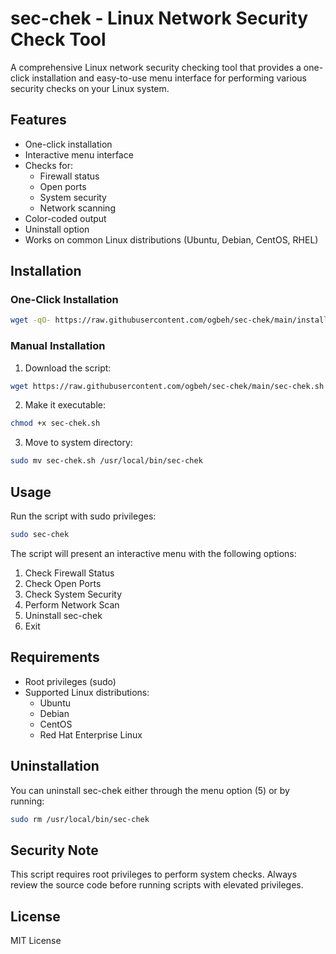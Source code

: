 # sec-chek - Linux Network Security Check Tool

A comprehensive Linux network security checking tool that provides a one-click installation and easy-to-use menu interface for performing various security checks on your Linux system.

## Features

- One-click installation
- Interactive menu interface
- Checks for:
  - Firewall status
  - Open ports
  - System security
  - Network scanning
- Color-coded output
- Uninstall option
- Works on common Linux distributions (Ubuntu, Debian, CentOS, RHEL)

## Installation

### One-Click Installation

```bash
wget -qO- https://raw.githubusercontent.com/ogbeh/sec-chek/main/install.sh | sudo bash
```

### Manual Installation

1. Download the script:
```bash
wget https://raw.githubusercontent.com/ogbeh/sec-chek/main/sec-chek.sh
```

2. Make it executable:
```bash
chmod +x sec-chek.sh
```

3. Move to system directory:
```bash
sudo mv sec-chek.sh /usr/local/bin/sec-chek
```

## Usage

Run the script with sudo privileges:
```bash
sudo sec-chek
```

The script will present an interactive menu with the following options:
1. Check Firewall Status
2. Check Open Ports
3. Check System Security
4. Perform Network Scan
5. Uninstall sec-chek
6. Exit

## Requirements

- Root privileges (sudo)
- Supported Linux distributions:
  - Ubuntu
  - Debian
  - CentOS
  - Red Hat Enterprise Linux

## Uninstallation

You can uninstall sec-chek either through the menu option (5) or by running:
```bash
sudo rm /usr/local/bin/sec-chek
```

## Security Note

This script requires root privileges to perform system checks. Always review the source code before running scripts with elevated privileges.

## License

MIT License 